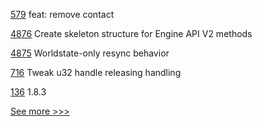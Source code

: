 
[579](https://github.com/hyperledger/aries-mobile-agent-react-native/pull/579) feat: remove contact

[4876](https://github.com/hyperledger/besu/pull/4876) Create skeleton structure for Engine API V2 methods

[4875](https://github.com/hyperledger/besu/pull/4875) Worldstate-only resync behavior

[716](https://github.com/hyperledger/aries-vcx/pull/716) Tweak u32 handle releasing handling

[136](https://github.com/hyperledger-labs/hlf-operator/pull/136) 1.8.3


[See more >>>](https://start-here.hyperledger.org/pull-requests)
